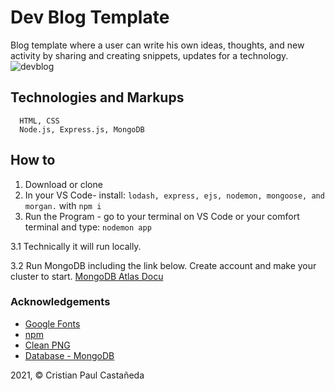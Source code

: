 # Dev Blog Template
Blog template where a user can write his own ideas, thoughts, and new activity by sharing and creating snippets, updates for a technology.
![devblog](https://user-images.githubusercontent.com/25602936/116499812-a38c8200-a8df-11eb-852c-d0dd862d5b0d.png)

## Technologies and Markups
```
  HTML, CSS
  Node.js, Express.js, MongoDB
```

## How to
1. Download or clone
2. In your VS Code- install: `lodash, express, ejs, nodemon, mongoose, and morgan.` with `npm i`
3. Run the Program - go to your terminal on VS Code or your comfort terminal and type: `nodemon app`
  
  3.1 Technically it will run locally.
  
  3.2 Run MongoDB including the link below. Create account and make your cluster to start. [MongoDB Atlas Docu](https://docs.atlas.mongodb.com/getting-started/)
  

### Acknowledgements
* [Google Fonts](https://fonts.google.com/)
* [npm](https://www.npmjs.com/)
* [Clean PNG](https://www.cleanpng.com/)
* [Database - MongoDB](https://www.mongodb.com/cloud)

2021, &copy; Cristian Paul Castañeda
